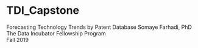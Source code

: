 # TDI_Capstone
Forecasting Technology Trends by Patent Database
Somaye Farhadi, PhD<br>
The Data Incubator Fellowship Program<br>
Fall 2019


